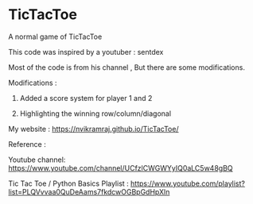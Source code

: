 # TicTacToe
A normal game of TicTacToe

This code was inspired by a youtuber : sentdex

Most of the code is from his channel , But there are some modifications.

Modifications :

1. Added a score system for player 1 and 2

2. Highlighting the winning row/column/diagonal 

My website : https://nvikramraj.github.io/TicTacToe/

Reference :

Youtube channel:
https://www.youtube.com/channel/UCfzlCWGWYyIQ0aLC5w48gBQ

Tic Tac Toe / Python Basics Playlist :
https://www.youtube.com/playlist?list=PLQVvvaa0QuDeAams7fkdcwOGBpGdHpXln
